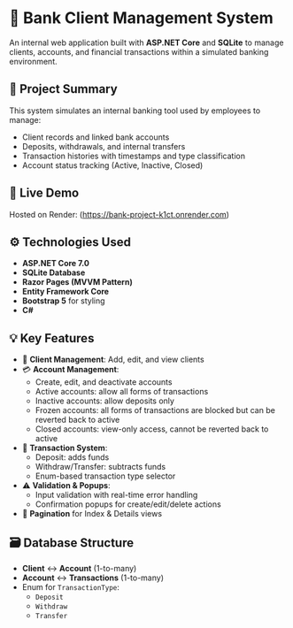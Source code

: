 # 🏦 Bank Client Management System

An internal web application built with **ASP.NET Core** and **SQLite** to manage clients, accounts, and financial transactions within a simulated banking environment.

## 🚀 Project Summary

This system simulates an internal banking tool used by employees to manage:

- Client records and linked bank accounts
- Deposits, withdrawals, and internal transfers
- Transaction histories with timestamps and type classification
- Account status tracking (Active, Inactive, Closed)

## 🚀 Live Demo
Hosted on Render: (https://bank-project-k1ct.onrender.com)

## ⚙️ Technologies Used

- **ASP.NET Core 7.0**
- **SQLite Database**
- **Razor Pages (MVVM Pattern)**
- **Entity Framework Core**
- **Bootstrap 5** for styling
- **C#**

## 💡 Key Features

- 👤 **Client Management**: Add, edit, and view clients
- 💳 **Account Management**:
  - Create, edit, and deactivate accounts
  - Active accounts: allow all forms of transactions
  - Inactive accounts: allow deposits only
  - Frozen accounts: all forms of transactions are blocked but can be reverted back to active
  - Closed accounts: view-only access, cannot be reverted back to active
- 💸 **Transaction System**:
  - Deposit: adds funds
  - Withdraw/Transfer: subtracts funds
  - Enum-based transaction type selector
- ⚠️ **Validation & Popups**:
  - Input validation with real-time error handling
  - Confirmation popups for create/edit/delete actions
- 📄 **Pagination** for Index & Details views

## 🗃️ Database Structure

- **Client** ↔ **Account** (1-to-many)
- **Account** ↔ **Transactions** (1-to-many)
- Enum for `TransactionType`:
  - `Deposit`
  - `Withdraw`
  - `Transfer`
